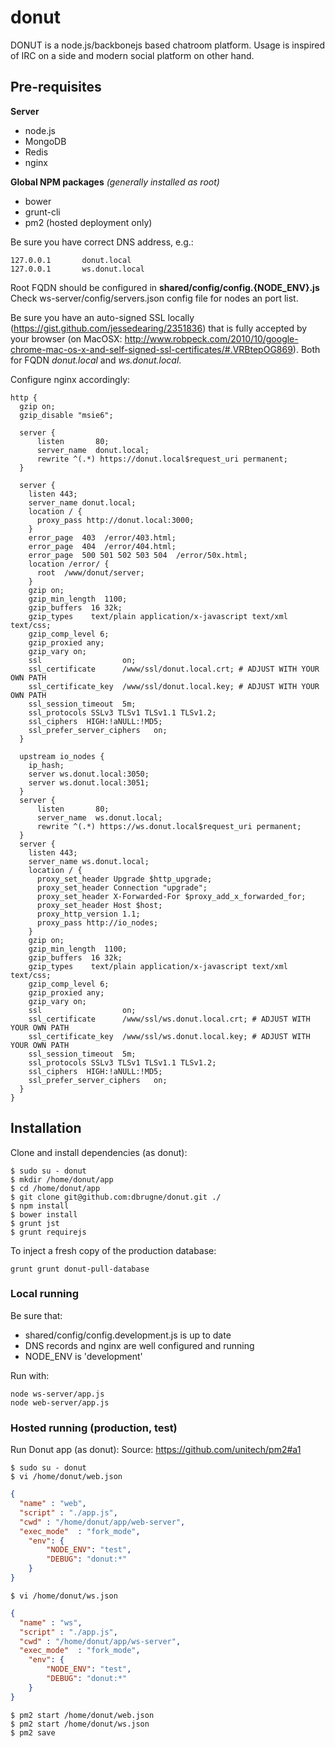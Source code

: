 donut
====

DONUT is a node.js/backbonejs based chatroom platform. Usage is inspired of IRC on a side and modern social platform on other hand.

## Pre-requisites
**Server**
* node.js
* MongoDB
* Redis
* nginx

**Global NPM packages** *(generally installed as root)*
* bower
* grunt-cli
* pm2 (hosted deployment only)

Be sure you have correct DNS address, e.g.:
```
127.0.0.1		donut.local
127.0.0.1		ws.donut.local
```
Root FQDN should be configured in **shared/config/config.{NODE_ENV}.js**
Check ws-server/config/servers.json config file for nodes an port list.

Be sure you have an auto-signed SSL locally (https://gist.github.com/jessedearing/2351836) that is fully accepted by your
browser (on MacOSX: http://www.robpeck.com/2010/10/google-chrome-mac-os-x-and-self-signed-ssl-certificates/#.VRBtepOG869).
Both for FQDN *donut.local* and *ws.donut.local*.

Configure nginx accordingly:

```
http {
  gzip on;
  gzip_disable "msie6";

  server {
      listen       80;
      server_name  donut.local;
      rewrite ^(.*) https://donut.local$request_uri permanent;
  }

  server {
    listen 443;
    server_name donut.local;
    location / {
      proxy_pass http://donut.local:3000;
    }
    error_page  403  /error/403.html;
    error_page  404  /error/404.html;
    error_page  500 501 502 503 504  /error/50x.html;
    location /error/ {
      root  /www/donut/server;
    }
    gzip on;
    gzip_min_length  1100;
    gzip_buffers  16 32k;
    gzip_types    text/plain application/x-javascript text/xml text/css;
    gzip_comp_level 6;
    gzip_proxied any;
    gzip_vary on;
    ssl                  on;
    ssl_certificate      /www/ssl/donut.local.crt; # ADJUST WITH YOUR OWN PATH
    ssl_certificate_key  /www/ssl/donut.local.key; # ADJUST WITH YOUR OWN PATH
    ssl_session_timeout  5m;
    ssl_protocols SSLv3 TLSv1 TLSv1.1 TLSv1.2;
    ssl_ciphers  HIGH:!aNULL:!MD5;
    ssl_prefer_server_ciphers   on;
  }

  upstream io_nodes {
    ip_hash;
    server ws.donut.local:3050;
    server ws.donut.local:3051;
  }
  server {
      listen       80;
      server_name  ws.donut.local;
      rewrite ^(.*) https://ws.donut.local$request_uri permanent;
  }
  server {
    listen 443;
    server_name ws.donut.local;
    location / {
      proxy_set_header Upgrade $http_upgrade;
      proxy_set_header Connection "upgrade";
      proxy_set_header X-Forwarded-For $proxy_add_x_forwarded_for;
      proxy_set_header Host $host;
      proxy_http_version 1.1;
      proxy_pass http://io_nodes;
    }
    gzip on;
    gzip_min_length  1100;
    gzip_buffers  16 32k;
    gzip_types    text/plain application/x-javascript text/xml text/css;
    gzip_comp_level 6;
    gzip_proxied any;
    gzip_vary on;
    ssl                  on;
    ssl_certificate      /www/ssl/ws.donut.local.crt; # ADJUST WITH YOUR OWN PATH
    ssl_certificate_key  /www/ssl/ws.donut.local.key; # ADJUST WITH YOUR OWN PATH
    ssl_session_timeout  5m;
    ssl_protocols SSLv3 TLSv1 TLSv1.1 TLSv1.2;
    ssl_ciphers  HIGH:!aNULL:!MD5;
    ssl_prefer_server_ciphers   on;
  }
}
```

## Installation

Clone and install dependencies (as donut):
```
$ sudo su - donut
$ mkdir /home/donut/app
$ cd /home/donut/app
$ git clone git@github.com:dbrugne/donut.git ./
$ npm install
$ bower install
$ grunt jst
$ grunt requirejs
```

To inject a fresh copy of the production database:
```
grunt grunt donut-pull-database
```

### Local running

Be sure that:
- shared/config/config.development.js is up to date
- DNS records and nginx are well configured and running
- NODE_ENV is 'development'

Run with:
```
node ws-server/app.js
node web-server/app.js
```

### Hosted running (production, test)
Run Donut app (as donut):
Source: https://github.com/unitech/pm2#a1
```
$ sudo su - donut
$ vi /home/donut/web.json
```
```json
{
  "name" : "web",
  "script" : "./app.js",
  "cwd" : "/home/donut/app/web-server",
  "exec_mode"  : "fork_mode",
    "env": {
        "NODE_ENV": "test",
        "DEBUG": "donut:*"
    }
}
```
```
$ vi /home/donut/ws.json
```
```json
{
  "name" : "ws",
  "script" : "./app.js",
  "cwd" : "/home/donut/app/ws-server",
  "exec_mode"  : "fork_mode",
    "env": {
        "NODE_ENV": "test",
        "DEBUG": "donut:*"
    }
}
```
```
$ pm2 start /home/donut/web.json
$ pm2 start /home/donut/ws.json
$ pm2 save
```

